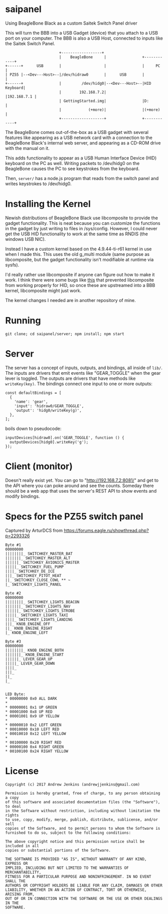 # saipanel
Using BeagleBone Black as a custom Saitek Switch Panel driver

This will turn the BBB into a USB Gadget (device) that you attach to a USB port
on your computer.  The BBB is also a USB Host, connected to inputs like the
Saitek Switch Panel.

```
                        +------------------+
                        |    BeagleBone     |                +------------+
+------+      USB       |                   |                |     PC     |
| PZ55 |--<Dev---Host>--|/dev/hidraw0       |      USB       |            |
+------+                |         /dev/hidg0|--<Dev---Host>--|HID Keyboard|
                        |        192.168.7.2|                |192.168.7.1 |
                        | GettingStarted.img|                |D:          |
                        |            (+more)|                |(+more)     |
                        +-------------------+                +------------+
```

The BeagleBone comes out-of-the-box as a USB gadget with several features like
appearing as a USB network card with a connection to the BeagleBone Black's
internal web server, and appearing as a CD-ROM drive with the manual on it.

This adds functionality to appear as a USB Human Interface Device (HID)
keyboard on the PC as well.  Writing packets to /dev/hidg0 on the BeagleBone
causes the PC to see keystrokes from the keyboard.

Then, `server/` has a node.js program that reads from the switch panel and
writes keystrokes to /dev/hidg0.

# Installing the Kernel
Newish distributions of BeagleBone Black use libcomposite to provide the gadget
functionality.  This is neat because you can customize the functions in the
gadget by just writing to files in /sys/config.  However, I could never get the
USB HID functionality to work at the same time as RNDIS (the windows USB NIC).

Instead I have a custom kernel based on the 4.9.44-ti-r61 kernel in use when I
made this.  This uses the old g_multi module (same purpose as libcomposite, but
the gadget functionality isn't modifiable at runtime via sysfs).

I'd really rather use libcomposite if anyone can figure out how to make it
work.  I think there were some bugs like [this](https://github.com/torvalds/linux/commit/749494b6bdbbaf0899aa1c62a1ad74cd747bce47)
that prevented libcomposite from working properly for HID, so once these
are upstreamed into a BBB kernel, libcomposite might just work.

The kernel changes I needed are in another repository of mine.


# Running

```
git clone; cd saipanel/server; npm install; npm start
```

# Server

The server has a concept of inputs, outputs, and bindings, all inside of
`lib/`.  The inputs are drivers that emit events like "GEAR_TOGGLE" when the
gear lever is toggled.  The outputs are drivers that have methods like
`writeKey(key)`.  The bindings connect one input to one or more outputs:

```
const defaultBindings = [
  {
    'name': 'gear',
    'input': 'hidraw0/GEAR_TOGGLE',
    'output': 'hidg0/writeKey(g)',
  },
];
```

boils down to pseudocode:

```
inputDevices[hidraw0].on('GEAR_TOGGLE', function () {
  outputDevices[hidg0].writeKey('g');
});
```

# Client (monitor)

Doesn't really exist yet.  You can go to "http://192.168.7.2:8081/" and get to
the API where you can poke around and see the counts.  Someday there should be
a web app that uses the server's REST API to show events and modify bindings.

# Specs for the PZ55 switch panel

Captured by ArturDCS from https://forums.eagle.ru/showthread.php?p=2293326

    Byte #1
    00000000
    ||||||||_ SWITCHKEY_MASTER_BAT
    |||||||_ SWITCHKEY_MASTER_ALT
    ||||||_ SWITCHKEY_AVIONICS_MASTER
    |||||_ SWITCHKEY_FUEL_PUMP
    ||||_ SWITCHKEY_DE_ICE
    |||_ SWITCHKEY_PITOT_HEAT
    ||_ SWITCHKEY_CLOSE_COWL ** ~
    |_ SWITCHKEY_LIGHTS_PANEL

    Byte #2
    00000000
    ||||||||_ SWITCHKEY_LIGHTS_BEACON
    |||||||_ SWITCHKEY_LIGHTS_NAV
    ||||||_ SWITCHKEY_LIGHTS_STROBE
    |||||_ SWITCHKEY_LIGHTS_TAXI
    ||||_ SWITCHKEY_LIGHTS_LANDING
    |||_ KNOB_ENGINE_OFF
    ||_ KNOB_ENGINE_RIGHT
    |_ KNOB_ENGINE_LEFT

    Byte #3
    00000000
    ||||||||_ KNOB_ENGINE_BOTH
    |||||||_ KNOB_ENGINE_START
    ||||||_ LEVER_GEAR_UP
    |||||_ LEVER_GEAR_DOWN
    ||||_
    |||_
    ||_
    |_


    LED Byte:
    * 00000000 0x0 ALL DARK
    *
    * 00000001 0x1 UP GREEN
    * 00001000 0x8 UP RED
    * 00001001 0x9 UP YELLOW
    *
    * 00000010 0x2 LEFT GREEN
    * 00010000 0x10 LEFT RED
    * 00010010 0x12 LEFT YELLOW
    *
    * 00100000 0x20 RIGHT RED
    * 00000100 0x4 RIGHT GREEN
    * 00100100 0x24 RIGHT YELLOW

# License

    Copyright (c) 2017 Andrew Jenkins (andrewjjenkins@gmail.com)

    Permission is hereby granted, free of charge, to any person obtaining a copy
    of this software and associated documentation files (the "Software"), to deal
    in the Software without restriction, including without limitation the rights
    to use, copy, modify, merge, publish, distribute, sublicense, and/or sell
    copies of the Software, and to permit persons to whom the Software is
    furnished to do so, subject to the following conditions:

    The above copyright notice and this permission notice shall be included in all
    copies or substantial portions of the Software.

    THE SOFTWARE IS PROVIDED "AS IS", WITHOUT WARRANTY OF ANY KIND, EXPRESS OR
    IMPLIED, INCLUDING BUT NOT LIMITED TO THE WARRANTIES OF MERCHANTABILITY,
    FITNESS FOR A PARTICULAR PURPOSE AND NONINFRINGEMENT. IN NO EVENT SHALL THE
    AUTHORS OR COPYRIGHT HOLDERS BE LIABLE FOR ANY CLAIM, DAMAGES OR OTHER
    LIABILITY, WHETHER IN AN ACTION OF CONTRACT, TORT OR OTHERWISE, ARISING FROM,
    OUT OF OR IN CONNECTION WITH THE SOFTWARE OR THE USE OR OTHER DEALINGS IN THE
    SOFTWARE.
